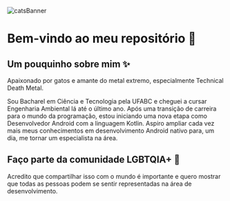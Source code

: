 ![catsBanner](https://user-images.githubusercontent.com/70399469/130787230-8290906a-98a9-4f9c-bf22-555b7a9d21eb.png)
# Bem-vindo ao meu repositório :yellow_heart:
## Um pouquinho sobre mim :sparkles:
Apaixonado por gatos e amante do metal extremo, especialmente Technical Death Metal.

Sou Bacharel em Ciência e Tecnologia pela UFABC e cheguei a cursar Engenharia Ambiental lá até o último ano. Após uma transição de carreira para o mundo da programação, estou iniciando uma nova etapa como Desenvolvedor Android com a linguagem Kotlin. Aspiro ampliar cada vez mais meus conhecimentos em desenvolvimento Android nativo para, um dia, me tornar um especialista na área.
## Faço parte da comunidade LGBTQIA+ :rainbow:
Acredito que compartilhar isso com o mundo é importante e quero mostrar que todas as pessoas podem se sentir representadas na área de desenvolvimento.
